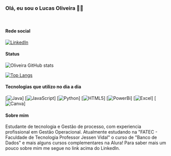 ### Olá, eu sou o Lucas Oliveira 👋😀
<br/>

#### Rede social
[![LinkedIn](https://img.shields.io/badge/LinkedIn-0077B5?style=for-the-badge&logo=linkedin&logoColor=white)](https://www.linkedin.com/in/lucas-augusto-oliveira/)
<br/>

#### Status

![Oliveira GitHub stats](https://github-readme-stats.vercel.app/api?username=LucasOliveira321&show_icons=true&theme=dark)
<br/>

[![Top Langs](https://github-readme-stats.vercel.app/api/top-langs/?username=LucasOliveira321)](https://github.com/anuraghazra/github-readme-stats)

#### Tecnologias que utilizo no dia a dia

[![Java](	https://img.shields.io/badge/Java-ED8B00?style=for-the-badge&logo=openjdk&logoColor=white)]
[![JavaScript](https://img.shields.io/badge/JavaScript-F7DF1E?style=for-the-badge&logo=javascript&logoColor=black)]
[![Python](https://img.shields.io/badge/Python-14354C?style=for-the-badge&logo=python&logoColor=white)]
[![HTML5](https://img.shields.io/badge/HTML5-E34F26?style=for-the-badge&logo=html5&logoColor=white)]
[![PowerBi](https://img.shields.io/badge/power_bi-F2C811?style=for-the-badge&logo=powerbi&logoColor=black)]
[![Excel](https://img.shields.io/badge/Microsoft_Excel-217346?style=for-the-badge&logo=microsoft-excel&logoColor=white)]
[![Canva](https://img.shields.io/badge/Canva-%2300C4CC.svg?style=for-the-badge&logo=Canva&logoColor=white)]
<br/>

#### Sobre mim

Estudante de tecnologia e Gestão de processo, com experiencia profissional em Gestão Operacional.
Atualmente estudando na "FATEC - Faculdade de Tecnologia Professor Jessen Vidal" o curso de "Banco de Dados" e mais alguns cursos complementares na Alura! Para saber mais um pouco sobre mim me segue no link acima do LinkedIn.
